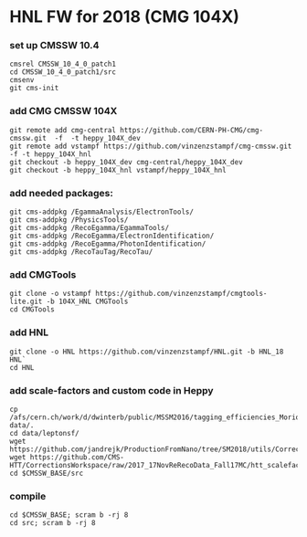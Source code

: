 
# HNL FW for 2018 (CMG 104X)


### set up CMSSW 10.4

```
cmsrel CMSSW_10_4_0_patch1
cd CMSSW_10_4_0_patch1/src
cmsenv
git cms-init
```

### add CMG CMSSW 104X

```
git remote add cmg-central https://github.com/CERN-PH-CMG/cmg-cmssw.git  -f  -t heppy_104X_dev
git remote add vstampf https://github.com/vinzenzstampf/cmg-cmssw.git -f -t heppy_104X_hnl
git checkout -b heppy_104X_dev cmg-central/heppy_104X_dev
git checkout -b heppy_104X_hnl vstampf/heppy_104X_hnl
```

### add needed packages:

```
git cms-addpkg /EgammaAnalysis/ElectronTools/
git cms-addpkg /PhysicsTools/
git cms-addpkg /RecoEgamma/EgammaTools/
git cms-addpkg /RecoEgamma/ElectronIdentification/
git cms-addpkg /RecoEgamma/PhotonIdentification/
git cms-addpkg /RecoTauTag/RecoTau/
```

### add CMGTools

```
git clone -o vstampf https://github.com/vinzenzstampf/cmgtools-lite.git -b 104X_HNL CMGTools
cd CMGTools
```

### add HNL

```
git clone -o HNL https://github.com/vinzenzstampf/HNL.git -b HNL_18 HNL`
cd HNL
```

### add scale-factors and custom code in Heppy

```
cp /afs/cern.ch/work/d/dwinterb/public/MSSM2016/tagging_efficiencies_Moriond2017.root data/.
cd data/leptonsf/
wget https://github.com/jandrejk/ProductionFromNano/tree/SM2018/utils/CorrectionWorkspaces/htt_scalefactors_2018_v1.root
wget https://github.com/CMS-HTT/CorrectionsWorkspace/raw/2017_17NovReRecoData_Fall17MC/htt_scalefactors_v17_1.root
cd $CMSSW_BASE/src
```

### compile

```
cd $CMSSW_BASE; scram b -rj 8
cd src; scram b -rj 8
```


